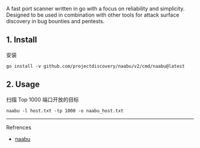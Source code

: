 A fast port scanner written in go with a focus on reliability and simplicity. Designed to be used in combination with other tools for attack surface discovery in bug bounties and pentests.

## 1. Install

安装

```
go install -v github.com/projectdiscovery/naabu/v2/cmd/naabu@latest
```

## 2. Usage

扫描 Top 1000 端口开放的目标

```
naabu -l host.txt -tp 1000 -o naabu_host.txt
```

---

Refrences

- [naabu](https://github.com/projectdiscovery/naabu)

